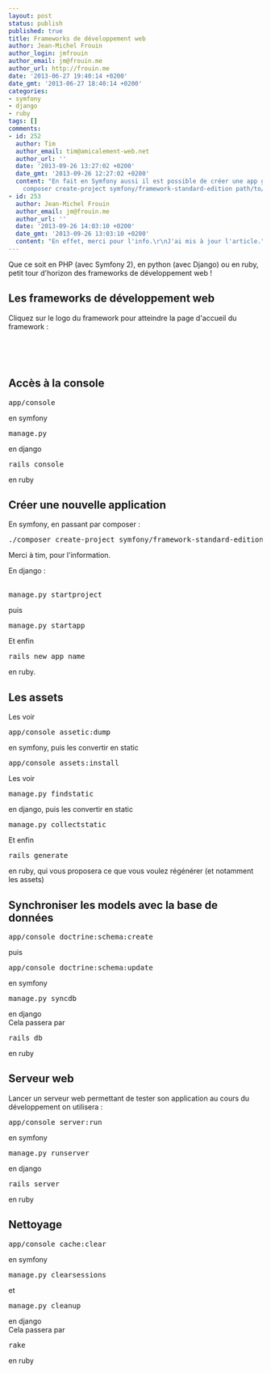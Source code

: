 ```yaml
---
layout: post
status: publish
published: true
title: Frameworks de développement web
author: Jean-Michel Frouin
author_login: jmfrouin
author_email: jm@frouin.me
author_url: http://frouin.me
date: '2013-06-27 19:40:14 +0200'
date_gmt: '2013-06-27 18:40:14 +0200'
categories:
- symfony
- django
- ruby
tags: []
comments:
- id: 252
  author: Tim
  author_email: tim@amicalement-web.net
  author_url: ''
  date: '2013-09-26 13:27:02 +0200'
  date_gmt: '2013-09-26 12:27:02 +0200'
  content: "En fait en Symfony aussi il est possible de créer une app grâce à composer:\r\n\r\nphp
    composer create-project symfony/framework-standard-edition path/to/install"
- id: 253
  author: Jean-Michel Frouin
  author_email: jm@frouin.me
  author_url: ''
  date: '2013-09-26 14:03:10 +0200'
  date_gmt: '2013-09-26 13:03:10 +0200'
  content: "En effet, merci pour l'info.\r\nJ'ai mis à jour l'article."
---
```

<p>Que ce soit en PHP (avec Symfony 2), en python (avec Django) ou en ruby, petit tour d'horizon des frameworks de développement web !</p>
<!--more-->
<h2>Les frameworks de développement web</h2>
<p>Cliquez sur le logo du framework pour atteindre la page d'accueil du framework :</p>
<p><a href="http://symfony.com/" target="_blank"><img alt="" src="http://symfony.com/images/common/logo/logo_symfony_header.png" /></a>
<a href="https://www.djangoproject.com/" target="_blank"><img alt="" src="https://www.djangoproject.com/s/img/site/hdr_logo.b19c5e60269d.gif" /></a>
<a href="http://rubyonrails.org/" target="_blank"><img alt="" src="http://rubyonrails.org/images/rails.png" /></a></p>
<p>&nbsp;</p>
<h2>Accès à la console</h2>
<pre class="brush:shell">app/console</pre>
<p>en symfony</p>
<pre class="brush:shell">manage.py</pre>
<p>en django</p>
<pre class="brush:shell">rails console</pre>
<p>en ruby</p>
<h2>Créer une nouvelle application</h2>
<p>En symfony, en passant par composer : </p>
<pre class="brush:shell">./composer create-project symfony/framework-standard-edition path</pre>
<p>Merci à tim, pour l'information.</p>
<p>En django :<br />
<br/></p>
<pre class="brush:shell">manage.py startproject</pre>
<p>puis</p>
<pre class="brush:shell">manage.py startapp</pre>
<p>Et enfin</p>
<pre class="brush:shell">rails new app_name</pre>
<p>en ruby.</p>
<h2>Les assets</h2>
<p>Les voir</p>
<pre class="brush:shell">app/console assetic:dump</pre>
<p>en symfony, puis les convertir en static</p>
<pre class="brush:shell">app/console assets:install</pre>
<p>Les voir</p>
<pre class="brush:shell">manage.py findstatic</pre>
<p>en django, puis les convertir en static</p>
<pre class="brush:shell">manage.py collectstatic</pre>
<p>Et enfin</p>
<pre class="brush:shell">rails generate</pre>
<p>en ruby, qui vous proposera ce que vous voulez régénérer (et notamment les assets)</p>
<h2>Synchroniser les models avec la base de données</h2>
<pre class="brush:shell">app/console doctrine:schema:create</pre>
<p>puis</p>
<pre class="brush:shell">app/console doctrine:schema:update</pre>
<p>en symfony</p>
<pre class="brush:shell">manage.py syncdb</pre>
<p>en django<br />
Cela passera par</p>
<pre class="brush:shell">rails db</pre>
<p>en ruby</p>
<h2>Serveur web</h2>
<p>Lancer un serveur web permettant de tester son application au cours du développement on utilisera :</p>
<pre class="brush:shell">app/console server:run</pre>
<p>en symfony</p>
<pre class="brush:shell">manage.py runserver</pre>
<p>en django</p>
<pre class="brush:shell">rails server</pre>
<p>en ruby</p>
<h2>Nettoyage</h2>
<pre class="brush:shell">app/console cache:clear</pre>
<p>en symfony</p>
<pre class="brush:shell">manage.py clearsessions</pre>
<p>et</p>
<pre class="brush:shell">manage.py cleanup</pre>
<p>en django<br />
Cela passera par</p>
<pre class="brush:shell">rake</pre>
<p>en ruby</p>
<!-- Matomo -->
<script type="text/javascript">
  var _paq = window._paq || [];
  /* tracker methods like "setCustomDimension" should be called before "trackPageView" */
  _paq.push(['trackPageView']);
  _paq.push(['enableLinkTracking']);
  (function() {
    var u="//stats.frouin.me/";
    _paq.push(['setTrackerUrl', u+'matomo.php']);
    _paq.push(['setSiteId', '1']);
    var d=document, g=d.createElement('script'), s=d.getElementsByTagName('script')[0];
    g.type='text/javascript'; g.async=true; g.defer=true; g.src=u+'matomo.js'; s.parentNode.insertBefore(g,s);
  })();
</script>
<!-- End Matomo Code -->
